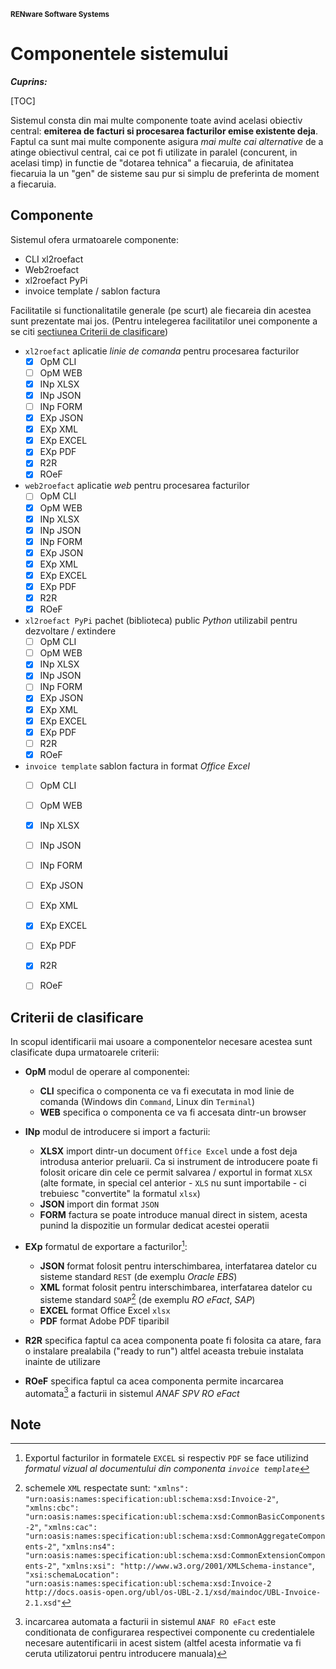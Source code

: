 <small>**RENware Software Systems**</small>

# Componentele sistemului


***Cuprins:***

[TOC]


Sistemul consta din mai multe componente toate avind acelasi obiectiv central: **emiterea de facturi si procesarea facturilor emise existente deja**. Faptul ca sunt mai multe componente asigura *mai multe cai alternative* de a atinge obiectivul central, cai ce pot fi utilizate in paralel (concurent, in acelasi timp) in functie de "dotarea tehnica" a fiecaruia, de afinitatea fiecaruia la un "gen" de sisteme sau pur si simplu de preferinta de moment a fiecaruia.




## Componente

Sistemul ofera urmatoarele componente:

* CLI xl2roefact
* Web2roefact
* xl2roefact PyPi
* invoice template / sablon factura

Facilitatile si functionalitatile generale (pe scurt) ale fiecareia din acestea sunt prezentate mai jos. (Pentru intelegerea facilitatilor unei componente a se citi [sectiunea Criterii de clasificare](#criterii-de-clasificare))  <!--#TODO: these are subject to check ref implemented features -->

* `xl2roefact` aplicatie *linie de comanda* pentru procesarea facturilor <!-- (stat: WIP) -->
    * [x] OpM CLI
    * [ ] OpM WEB
    * [x] INp XLSX
    * [x] INp JSON
    * [ ] INp FORM
    * [x] EXp JSON
    * [x] EXp XML
    * [x] EXp EXCEL
    * [x] EXp PDF
    * [x] R2R
    * [x] ROeF

* `web2roefact` aplicatie *web* pentru procesarea facturilor <!-- (stat: TBD) -->
    * [ ] OpM CLI
    * [x] OpM WEB
    * [x] INp XLSX
    * [x] INp JSON
    * [x] INp FORM
    * [x] EXp JSON
    * [x] EXp XML
    * [x] EXp EXCEL
    * [x] EXp PDF
    * [x] R2R
    * [x] ROeF

* `xl2roefact PyPi` pachet (biblioteca) public *Python* utilizabil pentru dezvoltare / extindere <!-- (stat: WIP) -->
    * [ ] OpM CLI
    * [ ] OpM WEB
    * [x] INp XLSX
    * [x] INp JSON
    * [ ] INp FORM
    * [x] EXp JSON
    * [x] EXp XML
    * [x] EXp EXCEL
    * [x] EXp PDF
    * [ ] R2R
    * [x] ROeF

* `invoice template` sablon factura in format *Office Excel* <!-- (stat: DONE) -->
    * [ ] OpM CLI
    * [ ] OpM WEB
    * [x] INp XLSX
    * [ ] INp JSON
    * [ ] INp FORM
    * [ ] EXp JSON
    * [ ] EXp XML
    * [x] EXp EXCEL
    * [ ] EXp PDF
    * [x] R2R
    * [ ] ROeF


<!-- #TODO: [piu@240127] acestea erau gindite si ar trebyi sa ramina documete separate
    - iar referinta la ele trebuie facuta din lista de `### Componente` in dreptule fiecareia
-->




## Criterii de clasificare

In scopul identificarii mai usoare a componentelor necesare acestea sunt clasificate dupa urmatoarele criterii:

* **OpM** modul de operare al componentei:
    * **CLI** specifica o componenta ce va fi executata in mod linie de comanda (Windows din `Command`, Linux din `Terminal`)
    * **WEB** specifica o componenta ce va fi accesata dintr-un browser

* **INp**  modul de introducere si import a facturii:
    * **XLSX** import dintr-un document `Office Excel` unde a fost deja introdusa anterior preluarii. Ca si instrument de introducere poate fi folosit oricare din cele ce permit salvarea / exportul in format `XLSX` (alte formate, in special cel anterior - `XLS` nu sunt importabile - ci trebuiesc "convertite" la formatul `xlsx`)
    * **JSON** import din format `JSON`
    * **FORM** factura se poate introduce manual direct in sistem, acesta punind la dispozitie un formular dedicat acestei operatii

* **EXp** formatul de exportare a facturilor[^out_fmt]:
  * **JSON** format folosit pentru interschimbarea, interfatarea datelor cu sisteme standard `REST` (de exemplu *Oracle EBS*)
  * **XML** format folosit pentru interschimbarea, interfatarea datelor cu sisteme standard `SOAP`[^xml_schemas] (de exemplu *RO eFact*, *SAP*)
  * **EXCEL** format Office Excel `xlsx`
  * **PDF** format Adobe PDF tiparibil

* **R2R** specifica faptul ca acea componenta poate fi folosita ca atare, fara o instalare prealabila ("ready to run") altfel aceasta trebuie instalata inainte de utilizare

* **ROeF** specifica faptul ca acea componenta permite incarcarea automata[^load_spv] a facturii in sistemul *ANAF SPV RO eFact*






## Note

[^out_fmt]: Exportul facturilor in formatele `EXCEL` si respectiv `PDF` se face utilizind *formatul vizual al documentului din componenta `invoice template`*

[^xml_schemas]: schemele `XML` respectate sunt: `"xmlns": "urn:oasis:names:specification:ubl:schema:xsd:Invoice-2"`, `"xmlns:cbc": "urn:oasis:names:specification:ubl:schema:xsd:CommonBasicComponents-2"`, `"xmlns:cac": "urn:oasis:names:specification:ubl:schema:xsd:CommonAggregateComponents-2"`, `"xmlns:ns4": "urn:oasis:names:specification:ubl:schema:xsd:CommonExtensionComponents-2"`, `"xmlns:xsi": "http://www.w3.org/2001/XMLSchema-instance"`, `"xsi:schemaLocation": "urn:oasis:names:specification:ubl:schema:xsd:Invoice-2 http://docs.oasis-open.org/ubl/os-UBL-2.1/xsd/maindoc/UBL-Invoice-2.1.xsd"`

[^load_spv]: incarcarea automata a facturii in sistemul `ANAF RO eFact` este conditionata de configurarea respectivei componente cu credentialele necesare autentificarii in acest sistem (altfel acesta informatie va fi ceruta utilizatorui pentru introducere manuala)
